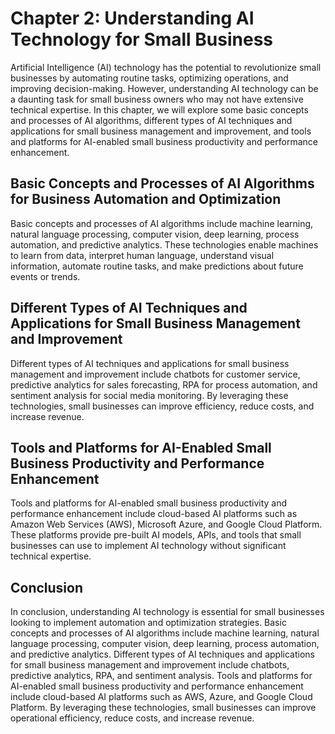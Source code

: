 Chapter 2: Understanding AI Technology for Small Business
=========================================================

Artificial Intelligence (AI) technology has the potential to revolutionize small businesses by automating routine tasks, optimizing operations, and improving decision-making. However, understanding AI technology can be a daunting task for small business owners who may not have extensive technical expertise. In this chapter, we will explore some basic concepts and processes of AI algorithms, different types of AI techniques and applications for small business management and improvement, and tools and platforms for AI-enabled small business productivity and performance enhancement.

Basic Concepts and Processes of AI Algorithms for Business Automation and Optimization
--------------------------------------------------------------------------------------

Basic concepts and processes of AI algorithms include machine learning, natural language processing, computer vision, deep learning, process automation, and predictive analytics. These technologies enable machines to learn from data, interpret human language, understand visual information, automate routine tasks, and make predictions about future events or trends.

Different Types of AI Techniques and Applications for Small Business Management and Improvement
-----------------------------------------------------------------------------------------------

Different types of AI techniques and applications for small business management and improvement include chatbots for customer service, predictive analytics for sales forecasting, RPA for process automation, and sentiment analysis for social media monitoring. By leveraging these technologies, small businesses can improve efficiency, reduce costs, and increase revenue.

Tools and Platforms for AI-Enabled Small Business Productivity and Performance Enhancement
------------------------------------------------------------------------------------------

Tools and platforms for AI-enabled small business productivity and performance enhancement include cloud-based AI platforms such as Amazon Web Services (AWS), Microsoft Azure, and Google Cloud Platform. These platforms provide pre-built AI models, APIs, and tools that small businesses can use to implement AI technology without significant technical expertise.

Conclusion
----------

In conclusion, understanding AI technology is essential for small businesses looking to implement automation and optimization strategies. Basic concepts and processes of AI algorithms include machine learning, natural language processing, computer vision, deep learning, process automation, and predictive analytics. Different types of AI techniques and applications for small business management and improvement include chatbots, predictive analytics, RPA, and sentiment analysis. Tools and platforms for AI-enabled small business productivity and performance enhancement include cloud-based AI platforms such as AWS, Azure, and Google Cloud Platform. By leveraging these technologies, small businesses can improve operational efficiency, reduce costs, and increase revenue.
